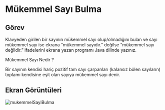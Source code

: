 # Mükemmel Sayı Bulma

## Görev

Klavyeden girilen bir sayının mükemmel sayı olup/olmadığını bulan ve sayı mükemmel sayı ise ekrana “mükemmel sayıdır.” değilse “mükemmel sayı değildir.” ifadelerini ekrana yazan programı Java dilinde yazınız.

Mükemmel Sayı Nedir ?

Bir sayının kendisi hariç pozitif tam sayı çarpanları (kalansız bölen sayıların) toplamı kendisine eşit olan sayıya mükemmel sayı denir.

## Ekran Görüntüleri
![mukemmelSayiBulma](https://github.com/yusufcandmrz/java101-tasks/assets/93606208/6c45bb08-ec6c-4c01-a785-005b0f653916)
